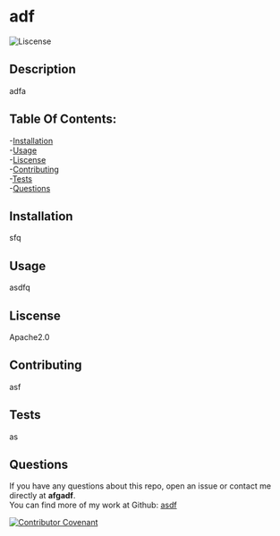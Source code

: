 
  # adf

![Liscense](https://img.shields.io/badge/license-Apache2.0-blue.svg "liscense badge")

  ## Description

  adfa

  ## Table Of Contents:

  -[Installation](#Installation) </br>
  -[Usage](#Usage) </br>
  -[Liscense](#Liscense) </br> 
  -[Contributing](#Contributing) </br> 
  -[Tests](#Tests) </br>
  -[Questions](#Questions)

  ## Installation

  sfq

  ## Usage

  asdfq

  ## Liscense 

  Apache2.0

  ## Contributing

  asf

  ## Tests

  as

  ## Questions

  If you have any questions about this repo, open an issue or contact me directly at **afgadf**. </br>
  You can find more of my work at Github: [asdf](https://github.com/asdf/)

  [![Contributor Covenant](https://img.shields.io/badge/Contributor%20Covenant-v2.0%20adopted-ff69b4.svg)](code_of_conduct.md)
  